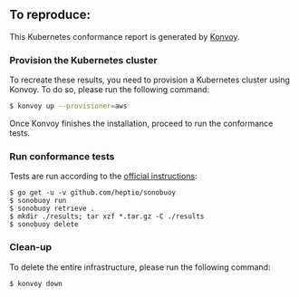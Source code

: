 ## To reproduce:

This Kubernetes conformance report is generated by [Konvoy](https://docs.d2iq.com/ksphere/konvoy/).

### Provision the Kubernetes cluster

To recreate these results, you need to provision a Kubernetes cluster using Konvoy.
To do so, please run the following command:

```bash
$ konvoy up --provisioner=aws
```

Once Konvoy finishes the installation, proceed to run the conformance tests.

### Run conformance tests

Tests are run according to the [official instructions](https://github.com/cncf/k8s-conformance/blob/master/instructions.md):

```shell
$ go get -u -v github.com/heptio/sonobuoy
$ sonobuoy run
$ sonobuoy retrieve .
$ mkdir ./results; tar xzf *.tar.gz -C ./results
$ sonobuoy delete
```

### Clean-up

To delete the entire infrastructure, please run the following command:

```bash
$ konvoy down
```
